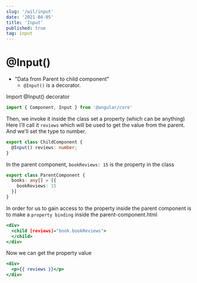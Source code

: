 ```yaml
---
slug: '/wil/input'
date: '2021-04-05'
title: 'Input'
published: true
tag: input
---
```

# @Input()

- "Data from Parent to child component"
  - `@Input()` is a decorator.

Import @Input() decorator

```ts:child-component.ts
import { Component, Input } from '@angular/core'
```

Then, we invoke it inside the class set a property (which can be anything)
Here I'll call it `reviews` which will be used to get the value from the parent.
And we'll set the type to number.

```ts:child-component.ts
export class ChildComponent {
  @Input() reviews: number;
}
```

In the parent component, `bookReviews: 15` is the property in the class

```ts:parent-component.ts
export class ParentComponent {
  books: any[] = [{
    bookReviews: 15
  }]
}
```

In order for us to gain access to the property inside the parent component is to make a `property binding` inside the parent-component.html

```ts:parent-component.html
<div>
  <child [reviews]="book.bookReviews">
  </child>
</div>
```

Now we can get the property value

```html:child-component.html
<div>
  <p>{{ reviews }}</p>
</div>
```

